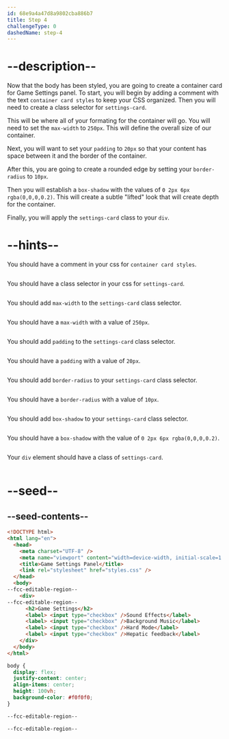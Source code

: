```yaml
---
id: 68e9a4a47d8a9802cba886b7
title: Step 4
challengeType: 0
dashedName: step-4
---
```


# --description--

Now that the body has been styled, you are going to create a container card for Game Settings panel. To start, you will begin by adding a comment with the text `container card styles` to keep your CSS organized.
Then you will need to create a class selector for `settings-card`.

This will be where all of your formating for the container will go. You will need to set the `max-width` to `250px`. This will define the overall size of our container.

Next, you will want to set your `padding` to `20px` so that your content has space between it and the border of the container.

After this, you are going to create a rounded edge by setting your `border-radius` to `10px`.

Then you will establish a `box-shadow` with the values of `0 2px 6px rgba(0,0,0,0.2)`. This will create a subtle "lifted" look that will create depth for the container.

Finally, you will apply the `settings-card` class to your `div`.

# --hints--

You should have a comment in your css for `container card styles`.

```js

```

You should have a class selector in your css for `settings-card`.

```js

```

You should add `max-width` to the `settings-card` class selector.

```js

```

You should have a `max-width` with a value of `250px`.

```js

```

You should add `padding` to the `settings-card` class selector.

```js

```

You should have a `padding` with a value of `20px`.

```js

```

You should add `border-radius` to your `settings-card` class selector.

```js

```

You should have a `border-radius` with a value of `10px`.

```js

```

You should add `box-shadow` to your `settings-card` class selector.

```js

```

You should have a `box-shadow` with the value of `0 2px 6px rgba(0,0,0,0.2)`.

```js

```

Your `div` element should have a class of `settings-card`.

```js

```

# --seed--

## --seed-contents--

```html
<!DOCTYPE html>
<html lang="en">
  <head>
    <meta charset="UTF-8" />
    <meta name="viewport" content="width=device-width, initial-scale=1.0" />
    <title>Game Settings Panel</title>
    <link rel="stylesheet" href="styles.css" />
  </head>
  <body>
--fcc-editable-region--
    <div>
--fcc-editable-region--
      <h2>Game Settings</h2>
      <label> <input type="checkbox" />Sound Effects</label>
      <label> <input type="checkbox" />Background Music</label>
      <label> <input type="checkbox" />Hard Mode</label>
      <label> <input type="checkbox" />Hepatic feedback</label>
    </div>
  </body>
</html>
```

```css
body {
  display: flex;
  justify-content: center;
  align-items: center;
  height: 100vh;
  background-color: #f0f0f0;
}

--fcc-editable-region--

--fcc-editable-region--
```
